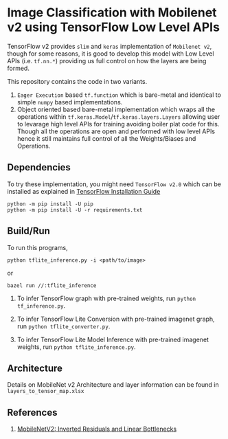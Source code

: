# Image Classification with Mobilenet v2 using TensorFlow Low Level APIs

TensorFlow v2 provides `slim` and `keras` implementation of `Mobilenet v2`, though for some reasons, it is good to develop this model with Low Level APIs (i.e. `tf.nn.*`) providing us full control on how the layers are being formed.

This repository contains the code in two variants.

1. `Eager Execution` based `tf.function` which is bare-metal and identical to simple `numpy` based implementations.
2. Object oriented based bare-metal implementation which wraps all the operations within `tf.keras.Model`/`tf.keras.layers.Layers` allowing user to levarage high level APIs for training avoiding boiler plat code for this. Though all the operations are open and performed with low level APIs hence it still maintains full control of all the Weights/Biases and Operations.

## Dependencies

To try these implementation, you might need `TensorFlow v2.0` which can be installed as explained in [TensorFlow Installation Guide](https://www.tensorflow.org/install)

```
python -m pip install -U pip
python -m pip install -U -r requirements.txt
```

## Build/Run

To run this programs,

```
python tflite_inference.py -i <path/to/image>
```

or

```
bazel run //:tflite_inference
```

1. To infer TensorFlow graph with pre-trained weights, run `python tf_inference.py`.

2. To infer TensorFlow Lite Conversion with pre-trained imagenet graph, run `python tflite_converter.py`.

3. To infer TensorFlow Lite Model Inference with pre-trained imagenet weights, run `python tflite_inference.py`.


## Architecture

Details on MobileNet v2 Architecture and layer information can be found in `layers_to_tensor_map.xlsx`

## References

1. [MobileNetV2: Inverted Residuals and Linear Bottlenecks](https://arxiv.org/abs/1801.04381)

